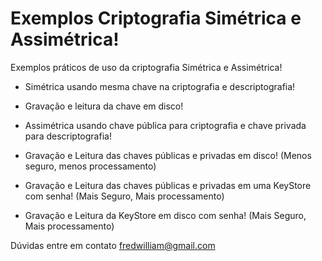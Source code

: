 # Exemplos Criptografia Simétrica e Assimétrica!

Exemplos práticos de uso da criptografia Simétrica e Assimétrica!

* Simétrica usando mesma chave na criptografia e descriptografia!
* Gravação e leitura da chave em disco!

* Assimétrica usando chave pública para criptografia e chave privada para descriptografia!
* Gravação e Leitura das chaves públicas e privadas em disco! (Menos seguro, menos processamento)
* Gravação e Leitura das chaves públicas e privadas em uma KeyStore com senha! (Mais Seguro, Mais processamento)
* Gravação e Leitura da KeyStore em disco com senha! (Mais Seguro, Mais processamento)

Dúvidas entre em contato fredwilliam@gmail.com
